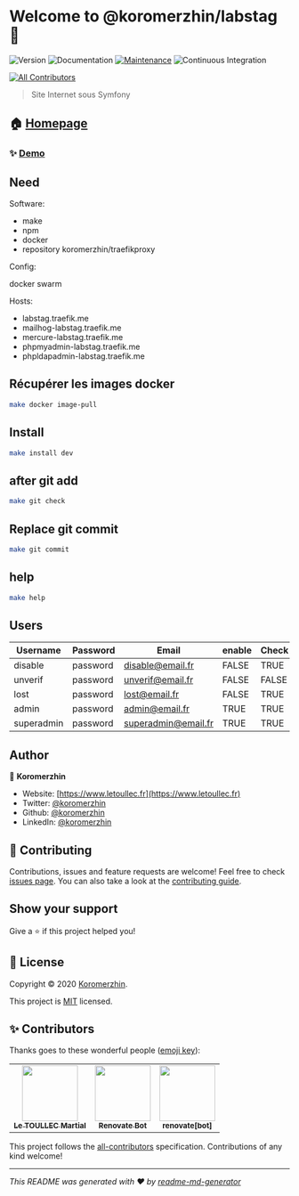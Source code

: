 # Welcome to @koromerzhin/labstag 👋

![Version](https://img.shields.io/badge/version-1.0.0-blue.svg?cacheSeconds=2592000)
![Documentation](https://img.shields.io/badge/documentation-yes-brightgreen.svg)
[![Maintenance](https://img.shields.io/badge/Maintained%3F-yes-green.svg)](https://github.com/koromerzhin/labstag/graphs/commit-activity)
![Continuous Integration](https://github.com/koromerzhin/labstag/workflows/Continuous%20Integration/badge.svg?branch=develop)
<!-- ALL-CONTRIBUTORS-BADGE:START - Do not remove or modify this section -->
[![All Contributors](https://img.shields.io/badge/all_contributors-3-orange.svg?style=flat-square)](#contributors)
<!-- ALL-CONTRIBUTORS-BADGE:END -->

> Site Internet sous Symfony

## 🏠 [Homepage](https://github.com/koromerzhin/labstag#readme)

### ✨ [Demo](https://www.letoullec.fr)

## Need

Software:

- make
- npm
- docker
- repository koromerzhin/traefikproxy

Config:

docker swarm

Hosts:

- labstag.traefik.me
- mailhog-labstag.traefik.me
- mercure-labstag.traefik.me
- phpmyadmin-labstag.traefik.me
- phpldapadmin-labstag.traefik.me

## Récupérer les images docker

```sh
make docker image-pull
```

## Install

```sh
make install dev
```

## after git add

```sh
make git check
```

## Replace git commit

```sh
make git commit
```

## help

```sh
make help
```

## Users

| Username   | Password | Email               | enable | Check | Lost  |
| ---------- | -------- | ------------------- | ------ | ----- | ----- |
| disable    | password | disable@email.fr    | FALSE  | TRUE  | FALSE |
| unverif    | password | unverif@email.fr    | FALSE  | FALSE | FALSE |
| lost       | password | lost@email.fr       | FALSE  | TRUE  | TRUE  |
| admin      | password | admin@email.fr      | TRUE   | TRUE  | FALSE |
| superadmin | password | superadmin@email.fr | TRUE   | TRUE  | FALSE |

## Author

👤 **Koromerzhin**

- Website: [https://www.letoullec.fr](https://www.letoullec.fr)
- Twitter: [@koromerzhin](https://twitter.com/koromerzhin)
- Github: [@koromerzhin](https://github.com/koromerzhin)
- LinkedIn: [@koromerzhin](https://linkedin.com/in/koromerzhin)

## 🤝 Contributing

Contributions, issues and feature requests are welcome! Feel free to check
[issues page](https://github.com/koromerzhin/labstag/issues). You can also take
a look at the
[contributing guide](https://github.com/koromerzhin/labstag/blob/develop/CONTRIBUTING.md).

## Show your support

Give a ⭐️ if this project helped you!

## 📝 License

Copyright © 2020 [Koromerzhin](https://github.com/koromerzhin).

This project is
[MIT](https://github.com/koromerzhin/labstag/blob/develop/LICENSE) licensed.

## ✨ Contributors

Thanks goes to these wonderful people
([emoji key](https://allcontributors.org/docs/en/emoji-key)):

<!-- ALL-CONTRIBUTORS-LIST:START - Do not remove or modify this section -->
<!-- prettier-ignore-start -->
<!-- markdownlint-disable -->
<table>
  <tr>
    <td align="center"><a href="https://github.com/koromerzhin"><img src="https://avatars0.githubusercontent.com/u/308012?v=4" width="100px;" alt=""/><br /><sub><b>Le TOULLEC Martial</b></sub></a></td>
    <td align="center"><a href="https://renovatebot.com"><img src="https://avatars0.githubusercontent.com/u/25180681?v=4" width="100px;" alt=""/><br /><sub><b>Renovate Bot</b></sub></a></td>
    <td align="center"><a href="https://github.com/apps/renovate"><img src="https://avatars1.githubusercontent.com/in/2740?v=4" width="100px;" alt=""/><br /><sub><b>renovate[bot]</b></sub></a></td>
  </tr>
</table>

<!-- markdownlint-restore -->
<!-- prettier-ignore-end -->

<!-- ALL-CONTRIBUTORS-LIST:END -->

This project follows the
[all-contributors](https://github.com/all-contributors/all-contributors)
specification. Contributions of any kind welcome!

---

_This README was generated with ❤️ by
[readme-md-generator](https://github.com/kefranabg/readme-md-generator)_
